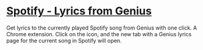 <a href="https://chrome.google.com/webstore/detail/spotify-lyrics-from-geniu/kmplfmedkkcjeidnhfedooacgmdihgmh" target="_blank">Spotify - Lyrics from Genius</a>
============================

Get lyrics to the currently played Spotify song from Genius with one click.
A Chrome extension. Click on the icon, and the new tab with a Genius lyrics page
for the current song in Spotify will open.